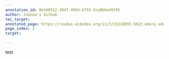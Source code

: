 ```yaml
---
annotation_id: 8e3d8512-3947-4954-b755-3ca9b6a49f05
author: Joanna's Github
tei_target: 
annotated_page: https://readux.ecdsdev.org/iiif/15210893.5622.emory.edu/canvas/15210893.5622.emory.edu$3
page_index: 2
target: 

---
```

<p>test</p>